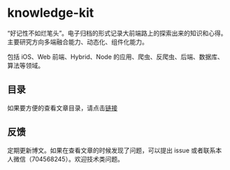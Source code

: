 # **knowledge-kit**



“好记性不如烂笔头”。电子归档的形式记录大前端路上的探索出来的知识和心得。主要研究方向多端融合能力、动态化、组件化能力。

包括 iOS、Web 前端、Hybrid、Node 的应用、爬虫、反爬虫、后端、数据库、算法等领域。




## 目录

如果要方便的查看文章目录，请点击[链接](https://github.com/FantasticLBP/knowledge-kit/blob/master/SUMMARY.md)



## 反馈

定期更新博文。如果在查看文章的时候发现了问题，可以提出 issue 或者联系本人微信（704568245）。欢迎技术类问题。